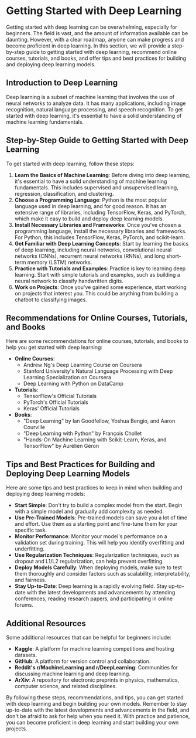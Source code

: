 # Getting Started with Deep Learning
Getting started with deep learning can be overwhelming, especially for beginners. The field is vast, and the amount of information available can be daunting. However, with a clear roadmap, anyone can make progress and become proficient in deep learning. In this section, we will provide a step-by-step guide to getting started with deep learning, recommend online courses, tutorials, and books, and offer tips and best practices for building and deploying deep learning models.

## Introduction to Deep Learning
Deep learning is a subset of machine learning that involves the use of neural networks to analyze data. It has many applications, including image recognition, natural language processing, and speech recognition. To get started with deep learning, it's essential to have a solid understanding of machine learning fundamentals.

## Step-by-Step Guide to Getting Started with Deep Learning
To get started with deep learning, follow these steps:

1. **Learn the Basics of Machine Learning**: Before diving into deep learning, it's essential to have a solid understanding of machine learning fundamentals. This includes supervised and unsupervised learning, regression, classification, and clustering.
2. **Choose a Programming Language**: Python is the most popular language used in deep learning, and for good reason. It has an extensive range of libraries, including TensorFlow, Keras, and PyTorch, which make it easy to build and deploy deep learning models.
3. **Install Necessary Libraries and Frameworks**: Once you've chosen a programming language, install the necessary libraries and frameworks. For Python, this includes TensorFlow, Keras, PyTorch, and scikit-learn.
4. **Get Familiar with Deep Learning Concepts**: Start by learning the basics of deep learning, including neural networks, convolutional neural networks (CNNs), recurrent neural networks (RNNs), and long short-term memory (LSTM) networks.
5. **Practice with Tutorials and Examples**: Practice is key to learning deep learning. Start with simple tutorials and examples, such as building a neural network to classify handwritten digits.
6. **Work on Projects**: Once you've gained some experience, start working on projects that interest you. This could be anything from building a chatbot to classifying images.

## Recommendations for Online Courses, Tutorials, and Books
Here are some recommendations for online courses, tutorials, and books to help you get started with deep learning:

* **Online Courses**:
	+ Andrew Ng's Deep Learning Course on Coursera
	+ Stanford University's Natural Language Processing with Deep Learning Specialization on Coursera
	+ Deep Learning with Python on DataCamp
* **Tutorials**:
	+ TensorFlow's Official Tutorials
	+ PyTorch's Official Tutorials
	+ Keras' Official Tutorials
* **Books**:
	+ "Deep Learning" by Ian Goodfellow, Yoshua Bengio, and Aaron Courville
	+ "Deep Learning with Python" by François Chollet
	+ "Hands-On Machine Learning with Scikit-Learn, Keras, and TensorFlow" by Aurélien Géron

## Tips and Best Practices for Building and Deploying Deep Learning Models
Here are some tips and best practices to keep in mind when building and deploying deep learning models:

* **Start Simple**: Don't try to build a complex model from the start. Begin with a simple model and gradually add complexity as needed.
* **Use Pre-Trained Models**: Pre-trained models can save you a lot of time and effort. Use them as a starting point and fine-tune them for your specific task.
* **Monitor Performance**: Monitor your model's performance on a validation set during training. This will help you identify overfitting and underfitting.
* **Use Regularization Techniques**: Regularization techniques, such as dropout and L1/L2 regularization, can help prevent overfitting.
* **Deploy Models Carefully**: When deploying models, make sure to test them thoroughly and consider factors such as scalability, interpretability, and fairness.
* **Stay Up-to-Date**: Deep learning is a rapidly evolving field. Stay up-to-date with the latest developments and advancements by attending conferences, reading research papers, and participating in online forums.

## Additional Resources
Some additional resources that can be helpful for beginners include:

* **Kaggle**: A platform for machine learning competitions and hosting datasets.
* **GitHub**: A platform for version control and collaboration.
* **Reddit's r/MachineLearning and r/DeepLearning**: Communities for discussing machine learning and deep learning.
* **ArXiv**: A repository for electronic preprints in physics, mathematics, computer science, and related disciplines.

By following these steps, recommendations, and tips, you can get started with deep learning and begin building your own models. Remember to stay up-to-date with the latest developments and advancements in the field, and don't be afraid to ask for help when you need it. With practice and patience, you can become proficient in deep learning and start building your own projects.